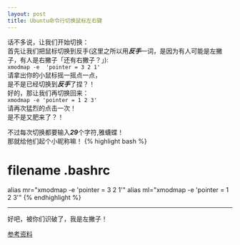 ```yaml
---
layout: post
title: Ubuntu命令行切换鼠标左右键
---
```



话不多说，让我们开始切换：  
首先让我们把鼠标切换到反手(这里之所以用***反手***一词，是因为有人可能是左撇子，有人是右撇子「还有右撇子？」):  
	`xmodmap -e  'pointer = 3 2 1'`  
请拿出你的小鼠标摇一摇点一点，  
是不是已经切换到***反手***了捏？！  
好的，那让我们再切换回来：  
`xmodmap -e 'pointer = 1 2 3'`  
请再次猛烈的点击一次！  
是不是又肥来了？！

不过每次切换都要输入***29***个字符,雅蠛蝶！  
那就给他们起个小昵称嘛！
{% highlight bash %}
# filename .bashrc
alias mr="xmodmap -e 'pointer = 3 2 1'"
alias ml="xmodmap -e 'pointer = 1 2 3'"
{% endhighlight %}
***   
好吧，被你们识破了，我是左撇子！

[参考资料](http://www.douban.com/note/220045599/)
